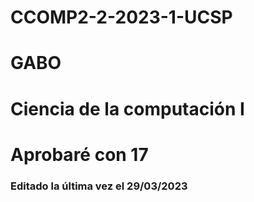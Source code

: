 # CCOMP2-2-2023-1-UCSP
# GABO
# Ciencia de la computación I
# Aprobaré con 17


### Editado la última vez el 29/03/2023
